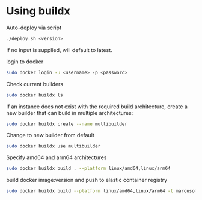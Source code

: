 # Using buildx

Auto-deploy via script
```bash
./deploy.sh <version>
```
If no input is supplied, will default to latest.


login to docker
```bash
sudo docker login -u <username> -p <password>
```

Check current builders
```bash
sudo docker buildx ls
```

If an instance does not exist with the required build architecture, create a new builder that can build in multiple architectures: 
```bash
sudo docker buildx create --name multibuilder
```

Change to new builder from default

```bash
sudo docker buildx use multibuilder
```

Specify amd64 and arm64 architectures 

```bash
sudo docker buildx build . --platform linux/amd64,linux/arm64
```

build docker image:version and push to elastic container registry
```bash
sudo docker buildx build --platform linux/amd64,linux/arm64 -t marcusomara/johnson-and-johnson:latest --push .
```